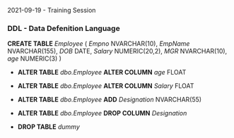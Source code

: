
2021-09-19 - Training Session
### DDL - Data Defenition Language

**CREATE TABLE** *Employee* (
   *Empno* NVARCHAR(10),
   *EmpName* NVARCHAR(155),
   *DOB* DATE,
   *Salary* NUMERIC(20,2),
   *MGR* NVARCHAR(10),
   *age* NUMERIC(3)
)


- **ALTER TABLE** *dbo.Employee*
 **ALTER COLUMN** *age* FLOAT

- **ALTER TABLE** *dbo.Employee*
 **ALTER COLUMN** *Salary* FLOAT

- **ALTER TABLE** *dbo.Employee*
 **ADD** *Designation* NVARCHAR(55)

- **ALTER TABLE** *dbo.Employee*
 **DROP COLUMN** *Designation*


- **DROP TABLE** *dummy*
